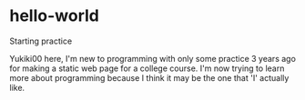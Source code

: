 # hello-world
Starting practice

Yukiki00 here, I'm new to programming with only some practice 3 years ago for making a static web page for a college course. 
I'm now trying to learn more about programming because I think it may be the one that 'I' actually like. 
